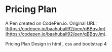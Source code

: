 # Pricing Plan

A Pen created on CodePen.io. Original URL: [https://codepen.io/baahubali92/pen/qBBqvJm](https://codepen.io/baahubali92/pen/qBBqvJm).

Pricing Plan Design in html , css and bootstrap 4